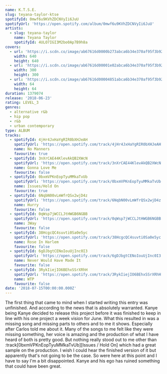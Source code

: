 ```yaml
---
name: K.T.S.E.
slug: teyana-taylor-ktse
spotifyId: 0mwf6u9KVhZDCNVyIi6JuU
spotifyUrl: 'https://open.spotify.com/album/0mwf6u9KVhZDCNVyIi6JuU'
artists:
  - slug: teyana-taylor
    name: Teyana Taylor
    spotifyId: 4ULO7IGI3M2bo0Ap7B9h8a
covers:
  - url: 'https://i.scdn.co/image/ab67616d0000b273abca6b34e370af95f3b926bd'
    width: 640
    height: 640
  - url: 'https://i.scdn.co/image/ab67616d00001e02abca6b34e370af95f3b926bd'
    width: 300
    height: 300
  - url: 'https://i.scdn.co/image/ab67616d00004851abca6b34e370af95f3b926bd'
    width: 64
    height: 64
duration: 1379074
release: '2018-06-23'
rating: LEVEL_3
genres:
  - alternative r&b
  - hip pop
  - r&b
  - urban contemporary
type: ALBUM
tracks:
  - spotifyId: 4jHr4JxHaYgRIR0bXHJeAH
    spotifyUrl: 'https://open.spotify.com/track/4jHr4JxHaYgRIR0bXHJeAH'
    name: No Manners
    favourite: true
  - spotifyId: 3nXrCAE44KlevAkQB2XWcN
    spotifyUrl: 'https://open.spotify.com/track/3nXrCAE44KlevAkQB2XWcN'
    name: Gonna Love Me
    favourite: false
  - spotifyId: 0bxmVPKnEopTyuMMkaTvUb
    spotifyUrl: 'https://open.spotify.com/track/0bxmVPKnEopTyuMMkaTvUb'
    name: Issues/Hold On
    favourite: true
  - spotifyId: 6NqbN00vLmWfrQSx2wjD4z
    spotifyUrl: 'https://open.spotify.com/track/6NqbN00vLmWfrQSx2wjD4z'
    name: Hurry
    favourite: false
  - spotifyId: 0qWsp7jWCCLJtHWGB6NGBB
    spotifyUrl: 'https://open.spotify.com/track/0qWsp7jWCCLJtHWGB6NGBB'
    name: 3Way
    favourite: false
  - spotifyId: 38HcgcQC4suvti0Sa0e5yc
    spotifyUrl: 'https://open.spotify.com/track/38HcgcQC4suvti0Sa0e5yc'
    name: Rose In Harlem
    favourite: false
  - spotifyId: 6gDJbgtCENoIouUjInc0I3
    spotifyUrl: 'https://open.spotify.com/track/6gDJbgtCENoIouUjInc0I3'
    name: Never Would Have Made It
    favourite: false
  - spotifyId: 3RykIiejIO6BEhxSSrXRhH
    spotifyUrl: 'https://open.spotify.com/track/3RykIiejIO6BEhxSSrXRhH'
    name: WTP
    favourite: false
date: '2018-07-15T00:00:00.000Z'
---
```

The first thing that came to mind when I started writing this entry was unfinished. And
according to the news that is absolutely warranted. Kanye being Kanye decided to release
this project before it was finished to keep in line with his one project a week vision for
June. What this resulted in was a missing song and missing parts to others and to me it shows.
Especially after Carlos told me about it. Many of the songs to me felt like they were missing
something, her voice is amazing and the production of what I have heard of both is pretty
good. But nothing really stood out to me other than :track[0bxmVPKnEopTyuMMkaTvUb][Issues / Hold On]
which had a great sample on the production. I wish I could hear the finished version of it
but apparently that's not going to be the case. So were here at this point and I have to say
I'm a bit disappointed. Kanye and his ego has ruined something that could have been great.
